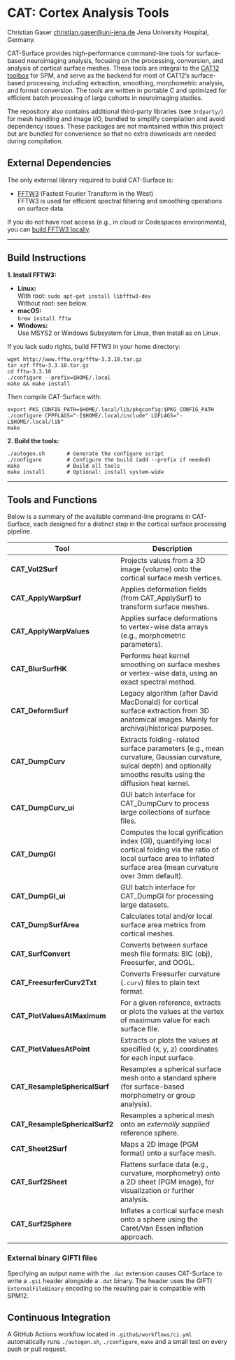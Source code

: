 # CAT: Cortex Analysis Tools
Christian Gaser christian.gaser@uni-jena.de Jena University Hospital, Germany.

CAT-Surface provides high-performance command-line tools for surface-based neuroimaging analysis, focusing on the processing, conversion, and analysis of cortical surface meshes.
These tools are integral to the [CAT12 toolbox](https://github.com/ChristianGaser/cat12) for SPM, and serve as the backend for most of CAT12’s surface-based processing, including extraction, smoothing, morphometric analysis, and format conversion. The tools are written in portable C and optimized for efficient batch processing of large cohorts in neuroimaging studies.

The repository also contains additional third-party libraries (see `3rdparty/`) for mesh handling and image I/O, bundled to simplify compilation and avoid dependency issues. These packages are not maintained within this project but are bundled for convenience so that no extra downloads are needed during compilation.

## External Dependencies

The only external library required to build CAT-Surface is:

- [FFTW3](https://www.fftw.org) (Fastest Fourier Transform in the West)  
  FFTW3 is used for efficient spectral filtering and smoothing operations on surface data.

If you do not have root access (e.g., in cloud or Codespaces environments), you can [build FFTW3 locally](#installing-fftw3-without-root-access).

---

## Build Instructions

**1. Install FFTW3:**

- **Linux:**  
  With root: `sudo apt-get install libfftw3-dev`  
  Without root: see below.
- **macOS:**  
  `brew install fftw`
- **Windows:**  
  Use MSYS2 or Windows Subsystem for Linux, then install as on Linux.

If you lack sudo rights, build FFTW3 in your home directory:
```
wget http://www.fftw.org/fftw-3.3.10.tar.gz
tar xzf fftw-3.3.10.tar.gz
cd fftw-3.3.10
./configure --prefix=$HOME/.local
make && make install
```
Then compile CAT-Surface with:
```
export PKG_CONFIG_PATH=$HOME/.local/lib/pkgconfig:$PKG_CONFIG_PATH
./configure CPPFLAGS="-I$HOME/.local/include" LDFLAGS="-L$HOME/.local/lib"
make
```

**2. Build the tools:**
```
./autogen.sh       # Generate the configure script
./configure        # Configure the build (add --prefix if needed)
make               # Build all tools
make install       # Optional: install system-wide
```
---
## Tools and Functions

Below is a summary of the available command-line programs in CAT-Surface, each designed for a distinct step in the cortical surface processing pipeline.

| Tool                        | Description |
|-----------------------------|-------------|
| **CAT_Vol2Surf**            | Projects values from a 3D image (volume) onto the cortical surface mesh vertices. |
| **CAT_ApplyWarpSurf**       | Applies deformation fields (from CAT_ApplySurf) to transform surface meshes. |
| **CAT_ApplyWarpValues**     | Applies surface deformations to vertex-wise data arrays (e.g., morphometric parameters). |
| **CAT_BlurSurfHK**          | Performs heat kernel smoothing on surface meshes or vertex-wise data, using an exact spectral method. |
| **CAT_DeformSurf**          | Legacy algorithm (after David MacDonald) for cortical surface extraction from 3D anatomical images. Mainly for archival/historical purposes. |
| **CAT_DumpCurv**            | Extracts folding-related surface parameters (e.g., mean curvature, Gaussian curvature, sulcal depth) and optionally smooths results using the diffusion heat kernel. |
| **CAT_DumpCurv_ui**         | GUI batch interface for CAT_DumpCurv to process large collections of surface files. |
| **CAT_DumpGI**              | Computes the local gyrification index (GI), quantifying local cortical folding via the ratio of local surface area to inflated surface area (mean curvature over 3mm default). |
| **CAT_DumpGI_ui**           | GUI batch interface for CAT_DumpGI for processing large datasets. |
| **CAT_DumpSurfArea**        | Calculates total and/or local surface area metrics from cortical meshes. |
| **CAT_SurfConvert**         | Converts between surface mesh file formats: BIC (obj), Freesurfer, and OOGL. |
| **CAT_FreesurferCurv2Txt**  | Converts Freesurfer curvature (`.curv`) files to plain text format. |
| **CAT_PlotValuesAtMaximum** | For a given reference, extracts or plots the values at the vertex of maximum value for each surface file. |
| **CAT_PlotValuesAtPoint**   | Extracts or plots the values at specified (x, y, z) coordinates for each input surface. |
| **CAT_ResampleSphericalSurf** | Resamples a spherical surface mesh onto a standard sphere (for surface-based morphometry or group analysis). |
| **CAT_ResampleSphericalSurf2** | Resamples a spherical mesh onto an *externally supplied* reference sphere. |
| **CAT_Sheet2Surf**          | Maps a 2D image (PGM format) onto a surface mesh. |
| **CAT_Surf2Sheet**          | Flattens surface data (e.g., curvature, morphometry) onto a 2D sheet (PGM image), for visualization or further analysis. |
| **CAT_Surf2Sphere**         | Inflates a cortical surface mesh onto a sphere using the Caret/Van Essen inflation approach. |

### External binary GIFTI files

Specifying an output name with the `.dat` extension causes CAT-Surface to write
a `.gii` header alongside a `.dat` binary. The header uses the GIFTI
`ExternalFileBinary` encoding so the resulting pair is compatible with SPM12.

## Continuous Integration

A GitHub Actions workflow located in `.github/workflows/ci.yml` automatically
runs `./autogen.sh`, `./configure`, `make` and a small test on every push or
pull request.

